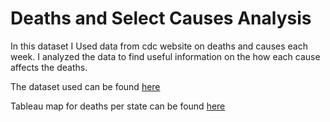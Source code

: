 # Deaths and Select Causes Analysis

<p>In this dataset I Used data from cdc website on deaths and causes each week. I analyzed the data to find useful information on the how each cause affects the deaths.</p>
<p>The dataset used can be found <a href="https://data.cdc.gov/NCHS/Weekly-Counts-of-Death-by-Jurisdiction-and-Select-/u6jv-9ijr">here</a>

Tableau map for deaths per state can be found [here](https://public.tableau.com/app/profile/luis5517/viz/Numberofdeathsperstate/Deaths_byStateDashboard)

